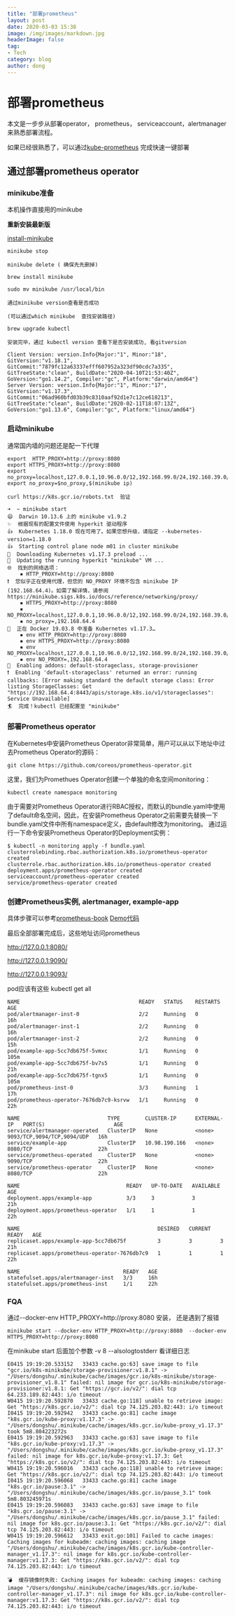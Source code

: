 ```yaml
---
title: "部署prometheus"
layout: post
date: 2020-03-03 15:38
image: /img/images/markdown.jpg
headerImage: false
tag:
- Tech
category: blog
author: dong
---
```


# 部署prometheus

本文是一步步从部署operator， prometheus， serviceaccount，alertmanager 来熟悉部署流程。

如果已经很熟悉了，可以通过[kube-prometheus](https://github.com/coreos/kube-prometheus) 完成快速一键部署

## 通过部署prometheus operator

### minikube准备

本机操作直接用的minikube

**重新安装最新版**

[install-minikube](https://kubernetes.io/docs/tasks/tools/install-minikube/)

```
minikube stop

minikube delete ( 确保先先删掉)

brew install minikube

sudo mv minikube /usr/local/bin

通过minikube version查看是否成功

(可以通过which minikube  查找安装路径)

```

```
brew upgrade kubectl

安装完毕，通过 kubectl version 查看下是否安装成功, 看gitversion

Client Version: version.Info{Major:"1", Minor:"18", GitVersion:"v1.18.1", GitCommit:"7879fc12a63337efff607952a323df90cdc7a335", GitTreeState:"clean", BuildDate:"2020-04-10T21:53:40Z", GoVersion:"go1.14.2", Compiler:"gc", Platform:"darwin/amd64"}
Server Version: version.Info{Major:"1", Minor:"17", GitVersion:"v1.17.3", GitCommit:"06ad960bfd03b39c8310aaf92d1e7c12ce618213", GitTreeState:"clean", BuildDate:"2020-02-11T18:07:13Z", GoVersion:"go1.13.6", Compiler:"gc", Platform:"linux/amd64"}

```


### 启动minikube
通常国内墙的问题还是配一下代理

```
export  HTTP_PROXY=http://proxy:8080
export HTTPS_PROXY=http://proxy:8080
export no_proxy=localhost,127.0.0.1,10.96.0.0/12,192.168.99.0/24,192.168.39.0/24,192.168.64.4
export no_proxy=$no_proxy,$(minikube ip)

curl https://k8s.gcr.io/robots.txt  验证
```

```
➜  ~ minikube start
😄  Darwin 10.13.6 上的 minikube v1.9.2
✨  根据现有的配置文件使用 hyperkit 驱动程序
👍  Kubernetes 1.18.0 现在可用了。如果您想升级，请指定 --kubernetes-version=1.18.0
👍  Starting control plane node m01 in cluster minikube
💾  Downloading Kubernetes v1.17.3 preload ...
🏃  Updating the running hyperkit "minikube" VM ...
🌐  找到的网络选项：
    ▪ HTTP_PROXY=http://proxy:8080
❗  您似乎正在使用代理，但您的 NO_PROXY 环境不包含 minikube IP (192.168.64.4)。如需了解详情，请参阅 https://minikube.sigs.k8s.io/docs/reference/networking/proxy/
    ▪ HTTPS_PROXY=http://proxy:8080
    ▪ NO_PROXY=localhost,127.0.0.1,10.96.0.0/12,192.168.99.0/24,192.168.39.0/24
    ▪ no_proxy=,192.168.64.4
🐳  正在 Docker 19.03.8 中准备 Kubernetes v1.17.3…
    ▪ env HTTP_PROXY=http://proxy:8080
    ▪ env HTTPS_PROXY=http://proxy:8080
    ▪ env NO_PROXY=localhost,127.0.0.1,10.96.0.0/12,192.168.99.0/24,192.168.39.0/24
    ▪ env NO_PROXY=,192.168.64.4
🌟  Enabling addons: default-storageclass, storage-provisioner
❗  Enabling 'default-storageclass' returned an error: running callbacks: [Error making standard the default storage class: Error listing StorageClasses: Get "https://192.168.64.4:8443/apis/storage.k8s.io/v1/storageclasses": Service Unavailable]
🏄  完成！kubectl 已经配置至 "minikube"

```

### 部署Prometheus operator


在Kubernetes中安装Prometheus Operator非常简单，用户可以从以下地址中过去Prometheus Operator的源码：
```
git clone https://github.com/coreos/prometheus-operator.git
```
这里，我们为Promethues Operator创建一个单独的命名空间monitoring：
```
kubectl create namespace monitoring
```
由于需要对Prometheus Operator进行RBAC授权，而默认的bundle.yaml中使用了default命名空间，因此，在安装Prometheus Operator之前需要先替换一下bundle.yaml文件中所有namespace定义，由default修改为monitoring。 通过运行一下命令安装Prometheus Operator的Deployment实例：
```
$ kubectl -n monitoring apply -f bundle.yaml
clusterrolebinding.rbac.authorization.k8s.io/prometheus-operator created
clusterrole.rbac.authorization.k8s.io/prometheus-operator created
deployment.apps/prometheus-operator created
serviceaccount/prometheus-operator created
service/prometheus-operator created

```

### 创建Prometheus实例, alertmanager, example-app

具体步骤可以参考[prometheus-book](https://github.com/yunlzheng/prometheus-book/blob/master/operator/use-operator-manage-monitor.md)
[Demo代码](../codes/prometheus-operator-demo)

最后全部部署完成后，这些地址访问prometheus

http://127.0.0.1:8080/

http://127.0.0.1:9090/

http://127.0.0.1:9093/

pod应该有这些 kubectl get all

```
NAME                                      READY   STATUS    RESTARTS   AGE
pod/alertmanager-inst-0                   2/2     Running   0          16h
pod/alertmanager-inst-1                   2/2     Running   0          16h
pod/alertmanager-inst-2                   2/2     Running   0          15h
pod/example-app-5cc7db675f-5vmxc          1/1     Running   0          105m
pod/example-app-5cc7db675f-bv7s5          1/1     Running   0          21h
pod/example-app-5cc7db675f-tgnx5          1/1     Running   0          105m
pod/prometheus-inst-0                     3/3     Running   1          17h
pod/prometheus-operator-7676db7c9-ksrvw   1/1     Running   0          22h

NAME                            TYPE        CLUSTER-IP      EXTERNAL-IP   PORT(S)                      AGE
service/alertmanager-operated   ClusterIP   None            <none>        9093/TCP,9094/TCP,9094/UDP   16h
service/example-app             ClusterIP   10.98.190.166   <none>        8080/TCP                     22h
service/prometheus-operated     ClusterIP   None            <none>        9090/TCP                     22h
service/prometheus-operator     ClusterIP   None            <none>        8080/TCP                     22h

NAME                                  READY   UP-TO-DATE   AVAILABLE   AGE
deployment.apps/example-app           3/3     3            3           21h
deployment.apps/prometheus-operator   1/1     1            1           22h

NAME                                            DESIRED   CURRENT   READY   AGE
replicaset.apps/example-app-5cc7db675f          3         3         3       21h
replicaset.apps/prometheus-operator-7676db7c9   1         1         1       22h

NAME                                 READY   AGE
statefulset.apps/alertmanager-inst   3/3     16h
statefulset.apps/prometheus-inst     1/1     22h
```

### FQA

通过--docker-env HTTP_PROXY=http://proxy:8080 安装， 还是遇到了报错
```
minikube start --docker-env HTTP_PROXY=http://proxy:8080  --docker-env HTTPS_PROXY=http://proxy:8080
```

在minikube start 后面加个参数 -v 8 --alsologtostderr  看详细日志
```
E0415 19:19:20.533152   33433 cache.go:63] save image to file "gcr.io/k8s-minikube/storage-provisioner:v1.8.1" -> "/Users/dongshu/.minikube/cache/images/gcr.io/k8s-minikube/storage-provisioner_v1.8.1" failed: nil image for gcr.io/k8s-minikube/storage-provisioner:v1.8.1: Get "https://gcr.io/v2/": dial tcp 64.233.189.82:443: i/o timeout
W0415 19:19:20.592870   33433 cache.go:118] unable to retrieve image: Get "https://k8s.gcr.io/v2/": dial tcp 74.125.203.82:443: i/o timeout
I0415 19:19:20.592942   33433 cache.go:81] cache image "k8s.gcr.io/kube-proxy:v1.17.3" -> "/Users/dongshu/.minikube/cache/images/k8s.gcr.io/kube-proxy_v1.17.3" took 5m8.804223272s
E0415 19:19:20.592963   33433 cache.go:63] save image to file "k8s.gcr.io/kube-proxy:v1.17.3" -> "/Users/dongshu/.minikube/cache/images/k8s.gcr.io/kube-proxy_v1.17.3" failed: nil image for k8s.gcr.io/kube-proxy:v1.17.3: Get "https://k8s.gcr.io/v2/": dial tcp 74.125.203.82:443: i/o timeout
W0415 19:19:20.596016   33433 cache.go:118] unable to retrieve image: Get "https://k8s.gcr.io/v2/": dial tcp 74.125.203.82:443: i/o timeout
I0415 19:19:20.596068   33433 cache.go:81] cache image "k8s.gcr.io/pause:3.1" -> "/Users/dongshu/.minikube/cache/images/k8s.gcr.io/pause_3.1" took 5m8.803245971s
E0415 19:19:20.596083   33433 cache.go:63] save image to file "k8s.gcr.io/pause:3.1" -> "/Users/dongshu/.minikube/cache/images/k8s.gcr.io/pause_3.1" failed: nil image for k8s.gcr.io/pause:3.1: Get "https://k8s.gcr.io/v2/": dial tcp 74.125.203.82:443: i/o timeout
W0415 19:19:20.596612   33433 exit.go:101] Failed to cache images: Caching images for kubeadm: caching images: caching image "/Users/dongshu/.minikube/cache/images/k8s.gcr.io/kube-controller-manager_v1.17.3": nil image for k8s.gcr.io/kube-controller-manager:v1.17.3: Get "https://k8s.gcr.io/v2/": dial tcp 74.125.203.82:443: i/o timeout

💣  缓存镜像时失败: Caching images for kubeadm: caching images: caching image "/Users/dongshu/.minikube/cache/images/k8s.gcr.io/kube-controller-manager_v1.17.3": nil image for k8s.gcr.io/kube-controller-manager:v1.17.3: Get "https://k8s.gcr.io/v2/": dial tcp 74.125.203.82:443: i/o timeout
```
